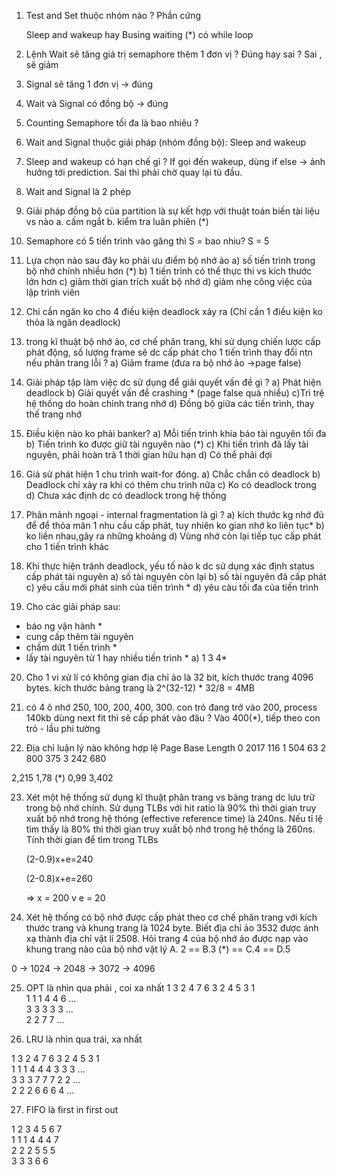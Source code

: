 1. Test and Set thuộc nhóm nào ? Phần cứng

   Sleep and wakeup hay Busing waiting (*) có while loop
2. Lệnh Wait sẽ tăng giá trị semaphore thêm 1 đơn vị ? Đúng hay sai ?
	Sai , sẽ giảm
3. Signal sẽ tăng 1 đơn vị -> đúng
4. Wait và Signal có đồng bộ -> đúng 
5. Counting Semaphore tối đa là bao nhiêu ?
6. Wait and Signal thuộc giải pháp (nhóm đồng bộ): Sleep and wakeup
7. Sleep and wakeup có hạn chế  gì ? If gọi đến wakeup, dùng if else -> ảnh hưởng tới prediction. Sai thì phải chờ quay lại tù đầu.
8. Wait and Signal là 2 phép 
9. Giải pháp đồng bộ của partition là sự kết  hợp với thuật toán biến tài liệu vs nào
a. cấm ngắt b. kiểm tra luân phiên (*)
10. Semaphore có 5 tiến trình vào găng thì S = bao nhiu?
S = 5
11. Lựa chọn nào sau đây ko phải ưu điểm bộ nhớ ảo
a) số tiến trình trong bộ nhớ chính nhiều hơn (*)
b) 1 tiến trình có thể thực thi vs kích thước lớn hơn
c) giảm thời gian trích xuất bộ nhớ
d) giảm nhẹ công việc của lập trình viên
12. Chỉ cần ngăn ko cho 4 điều kiện deadlock xảy ra (Chỉ cần 1 điều kiện ko thỏa là ngăn deadlock)
13. trong kĩ thuật bộ nhớ ảo, cơ chế phân trang, khi sử dụng chiến lược cấp phát động, số lượng frame sẽ dc cấp phát cho 1 tiến trình thay đổi ntn nếu phân trang lỗi ?
a) Giảm frame (đưa ra bộ nhớ ảo ->page false)
14. Giải pháp tập làm việc dc sử dụng để giải quyết vấn đề gì ?
a) Phát hiện deadlock
b) Giải quyết vấn đề crashing * (page false quá nhiều)
c)Trì trệ hệ thống do hoàn chỉnh trang nhớ
d) Đồng bộ giữa các tiến trình, thay thế trang nhớ
15. Điều kiện nào ko phải banker?
a)  Mỗi tiến trình khia báo tài nguyên tối đa
b) Tiến trình ko được giữ tài nguyên nào (*)
c) Khi tiến trình đã lấy tài nguyên, phải hoàn trả 1 thời gian hữu hạn
d) Có thể phải đợi
16. Giả sử phát hiện 1 chu trình wait-for đóng.
a) Chắc chắn có deadlock
b) Deadlock chỉ xảy ra khi có thêm chu trình nữa
c) Ko có deadlock trong 
d) Chưa xác định dc có deadlock trong hệ thống

17. Phân mảnh ngoại - internal fragmentation là gì ?
a) kích thước kg nhớ đủ để để thỏa mãn 1 nhu cầu cấp phát, tuy nhiên ko gian nhớ ko liên tục*
b) ko liền nhau,gây ra những khoảng
d) Vùng nhớ còn lại tiếp tục cấp phát cho 1 tiến trình khác

18. Khi thực hiện tránh deadlock, yếu tố nào k dc sử dụng xác định status cấp phát tài nguyên 
a) số tài nguyên còn lại
b) số tài nguyên đã cấp phát
c) yêu cầu mới phát sinh của tiến trình *
d) yêu càu tối đa của tiến trình

19. Cho các giải pháp sau: 
- báo ng vận hành *
- cung cấp thêm tài nguyên
- chấm dứt 1 tiến trình *
- lấy tài nguyên từ 1 hay nhiều tiến trình *
a)  1 3 4*

20. Cho 1 vi xử lí có không gian địa chỉ ảo là 32 bit, kích thước trang 4096 bytes. kích thước bảng trang là
2^(32-12) * 32/8 = 4MB

21. có 4 ô nhớ 250, 100, 200, 400, 300. con trỏ đang trở vào 200, process 140kb dùng next fit thì sẽ cấp phát vào đâu ? Vào 400(*), tiếp theo con trỏ - lầu phi tường

22. Địa chỉ luận lý nào không hợp lệ
Page  Base   Length
	0	   2017	116
	1	   504      63
	2	   800	375
	3	   242      680

2,215
1,78 (*)
0,99
3,402

23. Xét một hệ thống sử dụng kĩ thuật phân trang vs bảng trang dc lưu trữ trong bộ nhớ chính. Sử dụng TLBs với hit ratio là 90% thì thời gian truy xuất bộ nhớ trong hệ thóng (effective reference time) là 240ns. Nếu tỉ lệ tìm thấy là 80% thì thời gian truy xuất bộ nhớ trong hệ thống là 260ns. Tính thời gian để tìm trong TLBs 

    (2-0.9)x+e=240

    (2-0.8)x+e=260

    => x = 200 v e = 20


24. Xét hệ thống có bộ nhớ được cấp phát theo cơ chế phân trang với kích thước trang và khung trang là 1024 byte. Biết địa chỉ ảo 3532 được ánh xạ thành địa chỉ vật lí 2508. Hỏi trang 4 của bộ nhớ ảo được nạp vào khung trang nào của bộ nhớ vật lý 
A. 2 == B.3 (*) == C.4 == D.5 

0 -> 1024 -> 2048 -> 3072 -> 4096

25. OPT là nhìn qua phải , coi xa nhất
1 3 2 4 7 6 3 2 4 5 3 1  <br />
1 1 1 4 4 6 ...  <br />
  3 3 3 3 3 ...  <br />
    2 2 7 7 ...  <br />

26. LRU là nhìn qua trái, xa nhất

1 3 2 4 7 6 3 2 4 5 3 1  <br />
1 1 1 4 4 4 3 3 3 ...  <br />
  3 3 3 7 7 7 2 2 ...  <br />
    2 2 2 6 6 6 4 ...  <br />

27. FIFO là first in first out

1 2 3 4 5 6 7  <br />
1 1 1 4 4 4 7  <br />
  2 2 2 5 5 5  <br />
    3 3 3 6 6  <br />
